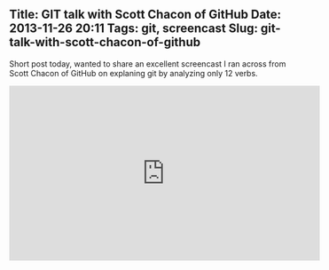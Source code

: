 Title: GIT talk with Scott Chacon of GitHub
Date: 2013-11-26 20:11
Tags: git, screencast
Slug: git-talk-with-scott-chacon-of-github
---


Short post today, wanted to share an excellent screencast I ran across from Scott Chacon of GitHub on explaning git by analyzing only 12 verbs.

<iframe width="560" height="315" src="http://www.youtube.com/embed/ZDR433b0HJY" frameborder="0" allowfullscreen></iframe>
